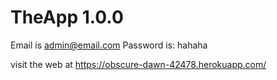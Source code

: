 # TheApp 1.0.0

Email is admin@email.com
Password is: hahaha

visit the web at https://obscure-dawn-42478.herokuapp.com/

